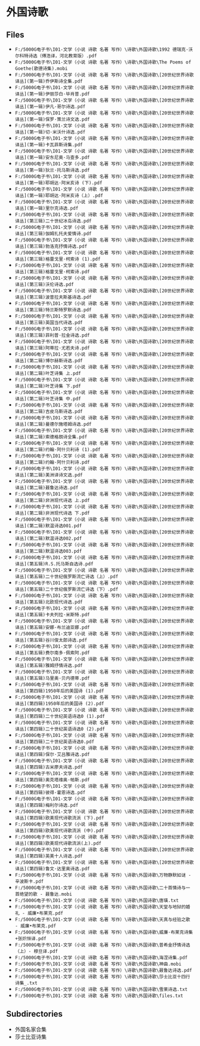 # 外国诗歌

## Files

- `F:/5000G电子书\I01-文学（小说 诗歌 名著 写作）\诗歌\外国诗歌\1992 德瑞克·沃尔科特诗选（傅浩译，河北教育版）.pdf`
- `F:/5000G电子书\I01-文学（小说 诗歌 名著 写作）\诗歌\外国诗歌\The Poems of Goethe(歌德诗集).mobi`
- `F:/5000G电子书\I01-文学（小说 诗歌 名著 写作）\诗歌\外国诗歌\[20世纪世界诗歌译丛](第一辑)乔伊斯诗全集.pdf`
- `F:/5000G电子书\I01-文学（小说 诗歌 名著 写作）\诗歌\外国诗歌\[20世纪世界诗歌译丛](第一辑)伊丽莎白·毕肖普.pdf`
- `F:/5000G电子书\I01-文学（小说 诗歌 名著 写作）\诗歌\外国诗歌\[20世纪世界诗歌译丛](第一辑)伊凡·哥尔诗选.pdf`
- `F:/5000G电子书\I01-文学（小说 诗歌 名著 写作）\诗歌\外国诗歌\[20世纪世界诗歌译丛](第一辑)保罗·策兰诗文选.pdf`
- `F:/5000G电子书\I01-文学（小说 诗歌 名著 写作）\诗歌\外国诗歌\[20世纪世界诗歌译丛](第一辑)切·米沃什诗选.pdf`
- `F:/5000G电子书\I01-文学（小说 诗歌 名著 写作）\诗歌\外国诗歌\[20世纪世界诗歌译丛](第一辑)卡瓦菲斯诗集.pdf`
- `F:/5000G电子书\I01-文学（小说 诗歌 名著 写作）\诗歌\外国诗歌\[20世纪世界诗歌译丛](第一辑)安东尼奥·马查多.pdf`
- `F:/5000G电子书\I01-文学（小说 诗歌 名著 写作）\诗歌\外国诗歌\[20世纪世界诗歌译丛](第一辑)狄兰·托马斯诗选.pdf`
- `F:/5000G电子书\I01-文学（小说 诗歌 名著 写作）\诗歌\外国诗歌\[20世纪世界诗歌译丛](第一辑)耶胡达·阿米亥诗 (下).pdf`
- `F:/5000G电子书\I01-文学（小说 诗歌 名著 写作）\诗歌\外国诗歌\[20世纪世界诗歌译丛](第一辑)耶胡达·阿米亥诗（上）.pdf`
- `F:/5000G电子书\I01-文学（小说 诗歌 名著 写作）\诗歌\外国诗歌\[20世纪世界诗歌译丛](第一辑)里尔克诗选.pdf`
- `F:/5000G电子书\I01-文学（小说 诗歌 名著 写作）\诗歌\外国诗歌\[20世纪世界诗歌译丛](第三辑)二十世纪冰岛诗选.pdf`
- `F:/5000G电子书\I01-文学（小说 诗歌 名著 写作）\诗歌\外国诗歌\[20世纪世界诗歌译丛](第三辑)伽姆扎托夫爱情诗.pdf`
- `F:/5000G电子书\I01-文学（小说 诗歌 名著 写作）\诗歌\外国诗歌\[20世纪世界诗歌译丛](第三辑)勃洛克抒情诗选.pdf`
- `F:/5000G电子书\I01-文学（小说 诗歌 名著 写作）\诗歌\外国诗歌\[20世纪世界诗歌译丛](第三辑)格雷戈里·柯索诗 (1).pdf`
- `F:/5000G电子书\I01-文学（小说 诗歌 名著 写作）\诗歌\外国诗歌\[20世纪世界诗歌译丛](第三辑)格雷戈里·柯索诗.pdf`
- `F:/5000G电子书\I01-文学（小说 诗歌 名著 写作）\诗歌\外国诗歌\[20世纪世界诗歌译丛](第三辑)沃伦诗选.pdf`
- `F:/5000G电子书\I01-文学（小说 诗歌 名著 写作）\诗歌\外国诗歌\[20世纪世界诗歌译丛](第三辑)波普拉夫斯基诗选.pdf`
- `F:/5000G电子书\I01-文学（小说 诗歌 名著 写作）\诗歌\外国诗歌\[20世纪世界诗歌译丛](第三辑)特兰斯特罗默诗选.pdf`
- `F:/5000G电子书\I01-文学（小说 诗歌 名著 写作）\诗歌\外国诗歌\[20世纪世界诗歌译丛](第三辑)英国当代诗选.pdf`
- `F:/5000G电子书\I01-文学（小说 诗歌 名著 写作）\诗歌\外国诗歌\[20世纪世界诗歌译丛](第三辑)菲利普·拉金诗选.pdf`
- `F:/5000G电子书\I01-文学（小说 诗歌 名著 写作）\诗歌\外国诗歌\[20世纪世界诗歌译丛](第三辑)阿蒂拉·尤若夫诗.pdf`
- `F:/5000G电子书\I01-文学（小说 诗歌 名著 写作）\诗歌\外国诗歌\[20世纪世界诗歌译丛](第二辑)博尔赫斯诗选.pdf`
- `F:/5000G电子书\I01-文学（小说 诗歌 名著 写作）\诗歌\外国诗歌\[20世纪世界诗歌译丛](第二辑)叶芝诗集 上.pdf`
- `F:/5000G电子书\I01-文学（小说 诗歌 名著 写作）\诗歌\外国诗歌\[20世纪世界诗歌译丛](第二辑)叶芝诗集 下.pdf`
- `F:/5000G电子书\I01-文学（小说 诗歌 名著 写作）\诗歌\外国诗歌\[20世纪世界诗歌译丛](第二辑)叶芝诗集 中.pdf`
- `F:/5000G电子书\I01-文学（小说 诗歌 名著 写作）\诗歌\外国诗歌\[20世纪世界诗歌译丛](第二辑)吉皮乌斯诗选.pdf`
- `F:/5000G电子书\I01-文学（小说 诗歌 名著 写作）\诗歌\外国诗歌\[20世纪世界诗歌译丛](第二辑)曼德尔施塔姆诗选.pdf`
- `F:/5000G电子书\I01-文学（小说 诗歌 名著 写作）\诗歌\外国诗歌\[20世纪世界诗歌译丛](第二辑)索德格朗诗全集.pdf`
- `F:/5000G电子书\I01-文学（小说 诗歌 名著 写作）\诗歌\外国诗歌\[20世纪世界诗歌译丛](第二辑)约翰·阿什贝利诗 (1).pdf`
- `F:/5000G电子书\I01-文学（小说 诗歌 名著 写作）\诗歌\外国诗歌\[20世纪世界诗歌译丛](第二辑)约翰·阿什贝利诗.pdf`
- `F:/5000G电子书\I01-文学（小说 诗歌 名著 写作）\诗歌\外国诗歌\[20世纪世界诗歌译丛](第二辑)美洲译诗文选.pdf`
- `F:/5000G电子书\I01-文学（小说 诗歌 名著 写作）\诗歌\外国诗歌\[20世纪世界诗歌译丛](第二辑)聂鲁达诗选.pdf`
- `F:/5000G电子书\I01-文学（小说 诗歌 名著 写作）\诗歌\外国诗歌\[20世纪世界诗歌译丛](第二辑)非洲现代诗选 上.pdf`
- `F:/5000G电子书\I01-文学（小说 诗歌 名著 写作）\诗歌\外国诗歌\[20世纪世界诗歌译丛](第二辑)非洲现代诗选 下.pdf`
- `F:/5000G电子书\I01-文学（小说 诗歌 名著 写作）\诗歌\外国诗歌\[20世纪世界诗歌译丛](第二辑)默温诗选001.pdf`
- `F:/5000G电子书\I01-文学（小说 诗歌 名著 写作）\诗歌\外国诗歌\[20世纪世界诗歌译丛](第二辑)默温诗选002.pdf`
- `F:/5000G电子书\I01-文学（小说 诗歌 名著 写作）\诗歌\外国诗歌\[20世纪世界诗歌译丛](第二辑)默温诗选003.pdf`
- `F:/5000G电子书\I01-文学（小说 诗歌 名著 写作）\诗歌\外国诗歌\[20世纪世界诗歌译丛](第五辑)R.S.托马斯自选诗.pdf`
- `F:/5000G电子书\I01-文学（小说 诗歌 名著 写作）\诗歌\外国诗歌\[20世纪世界诗歌译丛](第五辑)二十世纪俄罗斯流亡诗选（上）.pdf`
- `F:/5000G电子书\I01-文学（小说 诗歌 名著 写作）\诗歌\外国诗歌\[20世纪世界诗歌译丛](第五辑)二十世纪俄罗斯流亡诗选（下）.pdf`
- `F:/5000G电子书\I01-文学（小说 诗歌 名著 写作）\诗歌\外国诗歌\[20世纪世界诗歌译丛](第五辑)北欧现代诗选.pdf`
- `F:/5000G电子书\I01-文学（小说 诗歌 名著 写作）\诗歌\外国诗歌\[20世纪世界诗歌译丛](第五辑)卡夫列拉·米斯特.pdf`
- `F:/5000G电子书\I01-文学（小说 诗歌 名著 写作）\诗歌\外国诗歌\[20世纪世界诗歌译丛](第五辑)安娜·布兰迪亚娜.pdf`
- `F:/5000G电子书\I01-文学（小说 诗歌 名著 写作）\诗歌\外国诗歌\[20世纪世界诗歌译丛](第五辑)谷川俊太郎诗选.pdf`
- `F:/5000G电子书\I01-文学（小说 诗歌 名著 写作）\诗歌\外国诗歌\[20世纪世界诗歌译丛](第五辑)费尔南多·佩索阿.pdf`
- `F:/5000G电子书\I01-文学（小说 诗歌 名著 写作）\诗歌\外国诗歌\[20世纪世界诗歌译丛](第五辑)雅姆抒情诗选.pdf`
- `F:/5000G电子书\I01-文学（小说 诗歌 名著 写作）\诗歌\外国诗歌\[20世纪世界诗歌译丛](第五辑)马里奥·贝内德蒂.pdf`
- `F:/5000G电子书\I01-文学（小说 诗歌 名著 写作）\诗歌\外国诗歌\[20世纪世界诗歌译丛](第四辑)1950年后的美国诗 (1).pdf`
- `F:/5000G电子书\I01-文学（小说 诗歌 名著 写作）\诗歌\外国诗歌\[20世纪世界诗歌译丛](第四辑)1950年后的美国诗 (2).pdf`
- `F:/5000G电子书\I01-文学（小说 诗歌 名著 写作）\诗歌\外国诗歌\[20世纪世界诗歌译丛](第四辑)二十世纪英语诗选0 (1).pdf`
- `F:/5000G电子书\I01-文学（小说 诗歌 名著 写作）\诗歌\外国诗歌\[20世纪世界诗歌译丛](第四辑)二十世纪英语诗选0 (2).pdf`
- `F:/5000G电子书\I01-文学（小说 诗歌 名著 写作）\诗歌\外国诗歌\[20世纪世界诗歌译丛](第四辑)二十世纪英语诗选0.pdf`
- `F:/5000G电子书\I01-文学（小说 诗歌 名著 写作）\诗歌\外国诗歌\[20世纪世界诗歌译丛](第四辑)保尔·艾吕雅诗选.pdf`
- `F:/5000G电子书\I01-文学（小说 诗歌 名著 写作）\诗歌\外国诗歌\[20世纪世界诗歌译丛](第四辑)古米廖夫诗选.pdf`
- `F:/5000G电子书\I01-文学（小说 诗歌 名著 写作）\诗歌\外国诗歌\[20世纪世界诗歌译丛](第四辑)奥克塔维奥·帕斯.pdf`
- `F:/5000G电子书\I01-文学（小说 诗歌 名著 写作）\诗歌\外国诗歌\[20世纪世界诗歌译丛](第四辑)彼得·霍恩诗选.pdf`
- `F:/5000G电子书\I01-文学（小说 诗歌 名著 写作）\诗歌\外国诗歌\[20世纪世界诗歌译丛](第四辑)梅利尔诗选.pdf`
- `F:/5000G电子书\I01-文学（小说 诗歌 名著 写作）\诗歌\外国诗歌\[20世纪世界诗歌译丛](第四辑)欧美现代诗歌流派 (下).pdf`
- `F:/5000G电子书\I01-文学（小说 诗歌 名著 写作）\诗歌\外国诗歌\[20世纪世界诗歌译丛](第四辑)欧美现代诗歌流派 (中).pdf`
- `F:/5000G电子书\I01-文学（小说 诗歌 名著 写作）\诗歌\外国诗歌\[20世纪世界诗歌译丛](第四辑)欧美现代诗歌流派(上).pdf`
- `F:/5000G电子书\I01-文学（小说 诗歌 名著 写作）\诗歌\外国诗歌\[20世纪世界诗歌译丛](第四辑)英美十人诗选.pdf`
- `F:/5000G电子书\I01-文学（小说 诗歌 名著 写作）\诗歌\外国诗歌\[20世纪世界诗歌译丛](第四辑)鲁文·达里奥诗选.pdf`
- `F:/5000G电子书\I01-文学（小说 诗歌 名著 写作）\诗歌\外国诗歌\万物静默如谜 - 辛波斯卡.pdf`
- `F:/5000G电子书\I01-文学（小说 诗歌 名著 写作）\诗歌\外国诗歌\二十首情诗与一首绝望的歌 - 聂鲁达.mobi`
- `F:/5000G电子书\I01-文学（小说 诗歌 名著 写作）\诗歌\外国诗歌\唐璜.txt`
- `F:/5000G电子书\I01-文学（小说 诗歌 名著 写作）\诗歌\外国诗歌\天堂与地狱的婚礼 - 威廉•布莱克.pdf`
- `F:/5000G电子书\I01-文学（小说 诗歌 名著 写作）\诗歌\外国诗歌\天真与经验之歌 - 威廉•布莱克.pdf`
- `F:/5000G电子书\I01-文学（小说 诗歌 名著 写作）\诗歌\外国诗歌\威廉·布莱克诗集+张炽恒译.pdf`
- `F:/5000G电子书\I01-文学（小说 诗歌 名著 写作）\诗歌\外国诗歌\普希金抒情诗选（上）- 穆旦译.pdf`
- `F:/5000G电子书\I01-文学（小说 诗歌 名著 写作）\诗歌\外国诗歌\海涅诗集.pdf`
- `F:/5000G电子书\I01-文学（小说 诗歌 名著 写作）\诗歌\外国诗歌\神曲.mobi`
- `F:/5000G电子书\I01-文学（小说 诗歌 名著 写作）\诗歌\外国诗歌\聂鲁达诗选.pdf`
- `F:/5000G电子书\I01-文学（小说 诗歌 名著 写作）\诗歌\外国诗歌\莎士比亚十四行诗集_.txt`
- `F:/5000G电子书\I01-文学（小说 诗歌 名著 写作）\诗歌\外国诗歌\雪莱诗选.txt`
- `F:/5000G电子书\I01-文学（小说 诗歌 名著 写作）\诗歌\外国诗歌\files.txt`

## Subdirectories

- 外国名家合集
- 莎士比亚诗集

